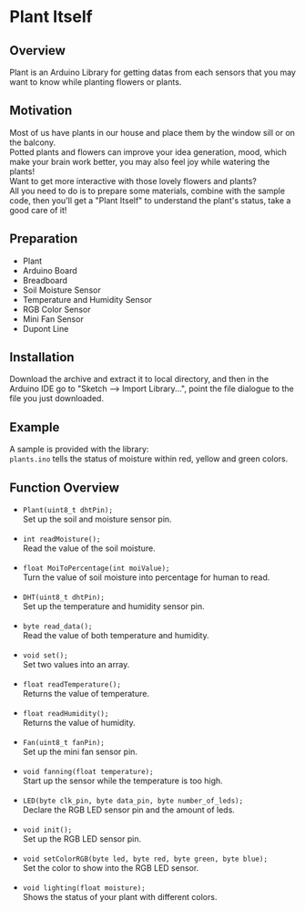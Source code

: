 # Plant Itself

## Overview
Plant is an Arduino Library for getting datas from each sensors that you may want to know while planting flowers or plants.

## Motivation
Most of us have plants in our house and place them by the window sill or on the balcony.<br>
Potted plants and flowers can improve your idea generation, mood, which make your brain work better, you may also feel joy while watering the plants!<br>
Want to get more interactive with those lovely flowers and plants?<br>
All you need to do is to prepare some materials, combine with the sample code, then you'll get a "Plant Itself" to understand the plant's status, take a good care of it!<br>

## Preparation
- Plant
- Arduino Board
- Breadboard
- Soil Moisture Sensor
- Temperature and Humidity Sensor
- RGB Color Sensor
- Mini Fan Sensor
- Dupont Line

## Installation
Download the archive and extract it to local directory, and then in the Arduino IDE go to "Sketch --> Import Library...", point the file dialogue to the file you just downloaded.

## Example
A sample is provided with the library:<br>
`plants.ino` tells the status of moisture within red, yellow and green colors.

## Function Overview
- `Plant(uint8_t dhtPin);`<br>
Set up the soil and moisture sensor pin.<br><br>
-	`int readMoisture();`<br>
Read the value of the soil moisture.<br><br>
-	`float MoiToPercentage(int moiValue);`<br>
Turn the value of soil moisture into percentage for human to read.<br><br>
- `DHT(uint8_t dhtPin);`<br>
Set up the temperature and humidity sensor pin.<br><br>
-	`byte read_data();`<br>
Read the value of both temperature and humidity.<br><br>
-	`void set();`<br>
Set two values into an array.<br><br>
-	`float readTemperature();`<br>
Returns the value of temperature.<br><br>
-	`float readHumidity();`<br>
Returns the value of humidity.<br><br>
- `Fan(uint8_t fanPin);`<br>
Set up the mini fan sensor pin.<br><br>
-	`void fanning(float temperature);`<br>
Start up the sensor while the temperature is too high.<br><br>
- `LED(byte clk_pin, byte data_pin, byte number_of_leds);`<br>
Declare the RGB LED sensor pin and the amount of leds.<br><br>
- `void init();`<br>
Set up the RGB LED sensor pin.<br><br>
-	`void setColorRGB(byte led, byte red, byte green, byte blue);`<br>
Set the color to show into the RGB LED sensor.<br><br>
-	`void lighting(float moisture);`<br>
Shows the status of your plant with different colors.<br><br>
